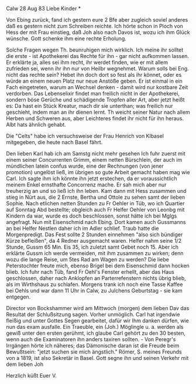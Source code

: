  Calw 28 Aug 83
Liebe Kinder <Marie>*

Von Ebing zurück, fand ich gestern eure 2 Bfe aber zugleich soviel anderes daß es gestern nicht zum Schreiben reichte. Ich hörte schon in Ploch von Hess der mit Frau einstieg, daß Joh also nach Davos ist, wozu ich ihm Glück wünsche. Gott schenke ihm eine rechte Erholung.

Solche Fragen wegen Th. beunruhigen mich wirklich. Ich meine ihr solltet die erste - ist Apothekerei das Rechte für ihn - gar nicht aufkommen lassen. Er erklärte ja, alles sei ihm recht, ihr werdet finden, wie er mit allem zufrieden sei, wenn ihr ihn nur von Heilbr wegnehmet. Warum solls bei Eng. nicht das rechte sein? Hebet ihn doch dort so fest als ihr könnet, oder es würde an einem neuen Platz nur neue Anstöße geben. Er ist einmal in ein Fach eingetreten, warum an Wechsel denken - damit wird nur kostbare Zeit verdorben. Das Lebenselixir findet man freilich nicht in der Apothekerei, sondern böse Gerüche und schädigende Tropfen aller Art, aber jetzt heißt es: Da hast ein Stück Kreatur, mach dir sie unterthan; was freilich nur geschieht, indem man an ihr dienen lernt. Th weicht seiner Natur nach allem Herben und Schweren aus, aber Leichteres findet ihr nicht für ihn heraus. Albt hats ähnlich gehabt.

Die "Celts" habe ich versuchsweise der Frau Henrich von Klbasel mitgegeben, die heute nach Basel fährt.

Den lieben Karl hab ich am Samstg nicht mehr gesehen Ich fuhr zuerst mit einem seiner Concurrenten Grimm, einem netten Bürschlein, der auch im mündlichen latein confus wurde, eine der Rechnungen (von jener promotion) ungelöst ließ, im übrigen so gute Arbeit gemacht haben mag wie Carl. Ich sagte ihm ich könnte ihn jetzt erstechen, da er voraussichtlich meinem Enkel ernsthafte Concorrenz mache. Er sah mich aber nur treuherzig an und so ließ ich ihn leben. Kam dann mit Hess zusammen und stieg in Nürt aus, die 2 Ernste, Bertha und Ottole zu sehen samt der lieben Sophie. Nach etlichen netten Stunden zu Fr Oehler in Tüb, wo ich Quartier auf Sonntag Abd bestellte; obgleich auch Fr Helfer Oehler von Leonbg mit Kindern da war, wurde es doch beschlossen, sonst hätte ich bei Mglgs angefragt. Nun mit Eisenschmid nach Ebing. Dort kamen auch Gussmanns an bei Helfer Nestlen daher ich im Adler schlief. Traub hatte die Morgenpredigt. Das Fest sollte 2 Stunden einnehmen "also sich bündiger Kürze befleißen", da 4 Redner ausgemacht waren. Helfer nahm seine 1/2 Stunde, Gussm 65 Min. Eis 35, ich zuletzt samt Gebet noch 15. Aber ich erklärte Gussm ich werde vermeiden, mit ihm zusammen zu wirken; denn wozu die lange Reise, um 5tes Rad am Wagen zu werden? Die liebe Peterstochter freute mich, ebenso Brigel bei dem Eisenschmid dann hocken blieb. Ich fuhr nach Tüb, fand Fr Oehl's Fenster erhellt, aber das Haus geschlossen, daher nach Anklopfen an Parterrefenstern nichts übrig blieb, als im Wirthshaus zu schlafen. Morgens trank ich noch eine Tasse Kaffee bei Oehls und war dann 11 Uhr in Calw, zu Julchens Geburtstag - sie kam entgegen.

Director von Bockshammer wird am Mittwoch (morgen) dem lieben Dav das Resultat der Schlußsitzung sagen. Vorher unmöglich. Carl hat irgendwie fleißig und unter Gottes Segen gearbeitet, dafür wir Ihm danken dürfen, wie nun das exam ausfalle. Ein Traeuble, ein (Joh.) Möglingle u. a. werden als gewiß unter den ersten gerühmt, ich glaube Carl gehört zu den 30 besten, wenn auch die Examinatoren ihn anders taxiren sollten. - Von Peregr's Irrgängen hörte ich näheres; das Dämonische daran ist die Freude beim Bewußtsein: "jetzt suchen sie mich ängstlich." Römer, S. meines Freunds von a 1819, ist also Sekretär in Basel. Gott segne ihn und seinen Verkehr mit dem lieben Joh

 Herzlich küßt Euer V.
